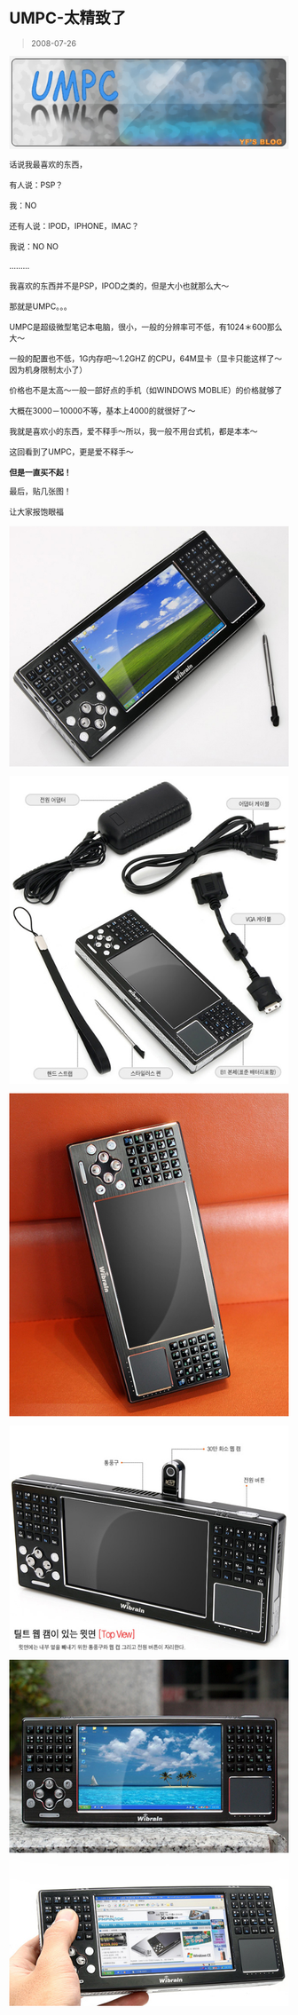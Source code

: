 # UMPC-太精致了 

> 2008-07-26

<div class="pcs-article-content_ptkaiapt4bxy_baiduscarticle" id="detailArticleContent_ptkaiapt4bxy_baiduscarticle">
 <p>
  <img class="blogimg" small="0" src="images/f48b1fe4ade5b1e7465c42b94239a700.jpg"/>
 </p>
 <p>
  话说我最喜欢的东西，
  <br/>
  <br/>
  有人说：PSP？
  <br/>
  <br/>
  我：NO
  <br/>
  <br/>
  还有人说：IPOD，IPHONE，IMAC？
  <br/>
  <br/>
  我说：NO NO
  <br/>
  <br/>
  .........
  <br/>
  <br/>
  我喜欢的东西并不是PSP，IPOD之类的，但是大小也就那么大～
  <br/>
  <br/>
  那就是UMPC。。。
  <br/>
  <br/>
  UMPC是超级微型笔记本电脑，很小，一般的分辨率可不低，有1024＊600那么大～
  <br/>
  <br/>
  一般的配置也不低，1G内存吧～1.2GHZ 的CPU，64M显卡（显卡只能这样了～因为机身限制太小了）
  <br/>
  <br/>
  价格也不是太高～一般一部好点的手机（如WINDOWS MOBLIE）的价格就够了
  <br/>
  <br/>
  大概在3000－10000不等，基本上4000的就很好了～
  <br/>
  <br/>
  我就是喜欢小的东西，爱不释手～所以，我一般不用台式机，都是本本～
  <br/>
  <br/>
  这回看到了UMPC，更是爱不释手～
  <br/>
  <br/>
  <strong>
   但是一直买不起！
  </strong>
 </p>
 <p>
  最后，贴几张图！
  <br/>
  <br/>
  让大家报饱眼福
  <br/>
  <br/>
  <img class="blogimg" small="0" src="images/77272790f33923eb8dd33c2cd4f28329.jpg"/>
 </p>
 <p>
 </p>
 <img class="blogimg" small="0" src="images/8a746d8baf31ff5bedc2c8f9ecb8b496.jpg"/>
 <p>
 </p>
 <p>
 </p>
 <p>
 </p>
 <img class="blogimg" small="0" src="images/356c44df60c1d80a864e45a1b855b0bb.jpg"/>
 <p>
  <img class="blogimg" small="0" src="images/576bcce413f6948613987b3f40e9dc2a.jpg"/>
 </p>
 <p>
 </p>
 <p>
 </p>
 <img class="blogimg" small="0" src="images/7d251286c0b77636202d9ba811e20da3.jpg"/>
 <img class="blogimg" small="0" src="images/75c90686289ebd3d96f1d17c1bce6b76.jpg"/>
</div>


